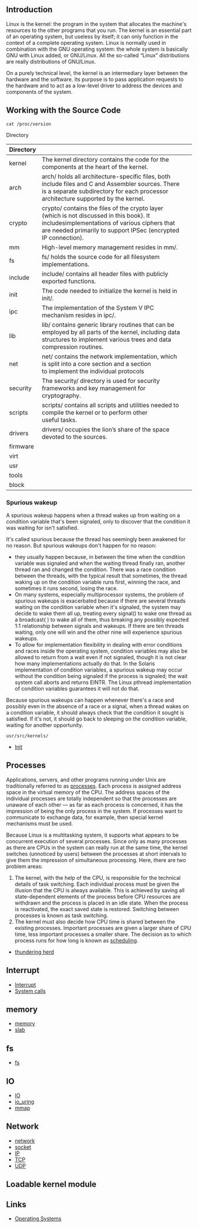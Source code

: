 ## Introduction

Linux is the kernel: the program in the system that allocates the machine's resources to the other programs that you run.
The kernel is an essential part of an operating system, but useless by itself; it can only function in the context of a complete operating system.
Linux is normally used in combination with the GNU operating system: the whole system is basically GNU with Linux added, or GNU/Linux.
All the so-called “Linux” distributions are really distributions of GNU/Linux.

On a purely technical level, the kernel is an intermediary layer between the hardware and the software.
Its purpose is to pass application requests to the hardware and to act as a low-level driver to address the devices and components of the system.

## Working with the Source Code

```shell
cat /proc/version

```

Directory


| Directory |                                                                                                                                                                                                           |  |
| --------- | --------------------------------------------------------------------------------------------------------------------------------------------------------------------------------------------------------- | - |
| kernel    | The kernel directory contains the code for the components at the heart of the kernel.                                                                                                                     |  |
| arch      | arch/ holds all architecture-specific files, both include files and C and Assembler sources. There is a separate subdirectory for each processor architecture supported by the kernel.                   |  |
| crypto    | crypto/ contains the files of the crypto layer (which is not discussed in this book). It includesimplementations of various ciphers that are needed primarily to support IPSec (encrypted IP connection). |  |
| mm        | High-level memory management resides in mm/.                                                                                                                                                              |  |
| fs        | fs/ holds the source code for all filesystem implementations.                                                                                                                                             |  |
| include   | include/ contains all header files with publicly exported functions.                                                                                                                                      |  |
| init      | The code needed to initialize the kernel is held in init/.                                                                                                                                                |  |
| ipc       | The implementation of the System V IPC mechanism resides in ipc/.                                                                                                                                         |  |
| lib       | lib/ contains generic library routines that can be employed by all parts of the kernel, including data structures to implement various trees and data compression routines.                              |  |
| net       | net/ contains the network implementation, which is split into a core section and a section to implement the individual protocols                                                                         |  |
| security  | The security/ directory is used for security frameworks and key management for cryptography.                                                                                                              |  |
| scripts   | scripts/ contains all scripts and utilities needed to compile the kernel or to perform other useful tasks.                                                                                               |  |
| drivers   | drivers/ occupies the lion’s share of the space devoted to the sources.                                                                                                                                  |  |
| firmware  |                                                                                                                                                                                                           |  |
| virt      |                                                                                                                                                                                                           |  |
| usr       |                                                                                                                                                                                                           |  |
| tools     |                                                                                                                                                                                                           |  |
| block     |                                                                                                                                                                                                           |  |

### Spurious wakeup

A spurious wakeup happens when a thread wakes up from waiting on a condition variable that's been signaled, only to discover that the condition it was waiting for isn't satisfied.

It's called spurious because the thread has seemingly been awakened for no reason. But spurious wakeups don't happen for no reason:

- they usually happen because, in between the time when the condition variable was signaled and when the waiting thread finally ran, another thread ran and changed the condition.
  There was a race condition between the threads, with the typical result that sometimes, the thread waking up on the condition variable runs first, winning the race, and sometimes it runs second, losing the race.
- On many systems, especially multiprocessor systems, the problem of spurious wakeups is exacerbated because if there are several threads waiting on the condition variable when it's signaled, the system may decide to wake them all up, treating every signal() to wake one thread as a broadcast( ) to wake all of them, thus breaking any possibly expected 1:1 relationship between signals and wakeups.
  If there are ten threads waiting, only one will win and the other nine will experience spurious wakeups.
- To allow for implementation flexibility in dealing with error conditions and races inside the operating system, condition variables may also be allowed to return from a wait even if not signaled,
though it is not clear how many implementations actually do that.
  In the Solaris implementation of condition variables, a spurious wakeup may occur without the condition being signaled if the process is signaled; the wait system call aborts and returns EINTR.
  The Linux pthread implementation of condition variables guarantees it will not do that.

Because spurious wakeups can happen whenever there's a race and possibly even in the absence of a race or a signal, when a thread wakes on a condition variable, it should always check that the condition it sought is satisfied.
If it's not, it should go back to sleeping on the condition variable, waiting for another opportunity.

```shell
usr/src/kernels/
```

- [Init](/docs/CS/OS/Linux/init.md)

## Processes

Applications, servers, and other programs running under Unix are traditionally referred to as [processes](/docs/CS/OS/Linux/process.md).
Each process is assigned address space in the virtual memory of the CPU.
The address spaces of the individual processes are totally independent so that the processes are unaware of each other — as far as each process is concerned, it has the impression of being the only process in the system.
If processes want to communicate to exchange data, for example, then special kernel mechanisms must be used.

Because Linux is a multitasking system, it supports what appears to be concurrent execution of several processes.
Since only as many processes as there are CPUs in the system can really run at the same time, the kernel switches (unnoticed by users) between the processes at short intervals to give them the impression of simultaneous processing.
Here, there are two problem areas:

1. The kernel, with the help of the CPU, is responsible for the technical details of task switching. Each individual process must be given the illusion that the CPU is always available.
   This is achieved by saving all state-dependent elements of the process before CPU resources are withdrawn and the process is placed in an idle state.
   When the process is reactivated, the exact saved state is restored. Switching between processes is known as task switching.
2. The kernel must also decide how CPU time is shared between the existing processes. Important processes are given a larger share of CPU time, less important processes a smaller share.
   The decision as to which process runs for how long is known as [scheduling](/docs/CS/OS/Linux/sche.md).

- [thundering herd](/docs/CS/OS/Linux/thundering_herd.md)

## Interrupt

- [Interrupt](/docs/CS/OS/Linux/Interrupt.md)
- [System calls](/docs/CS/OS/Linux/Calls.md)

## memory

- [memory](/docs/CS/OS/Linux/memory.md)
- [slab](/docs/CS/OS/Linux/slab.md)

## fs

- [fs](/docs/CS/OS/Linux/fs.md)

## IO

- [IO](/docs/CS/OS/Linux/IO/IO.md)
- [io_uring](/docs/CS/OS/Linux/IO/io_uring.md)
- [mmap](/docs/CS/OS/Linux/IO/mmap.md)

## Network

- [network](/docs/CS/OS/Linux/network.md)
- [socket](/docs/CS/OS/Linux/socket.md)
- [IP](/docs/CS/OS/Linux/IP.md)
- [TCP](/docs/CS/OS/Linux/TCP.md)
- [UDP](/docs/CS/OS/Linux/UDP.md)

## Loadable kernel module

## Links

- [Operating Systems](/docs/CS/OS/OS.md)
